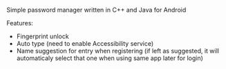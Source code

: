 Simple password manager written in C++ and Java for Android


Features:
  - Fingerprint unlock
  - Auto type (need to enable Accessibility service)
  - Name suggestion for entry when registering (if left as suggested, it will automaticaly select that one when using same app later for login)
